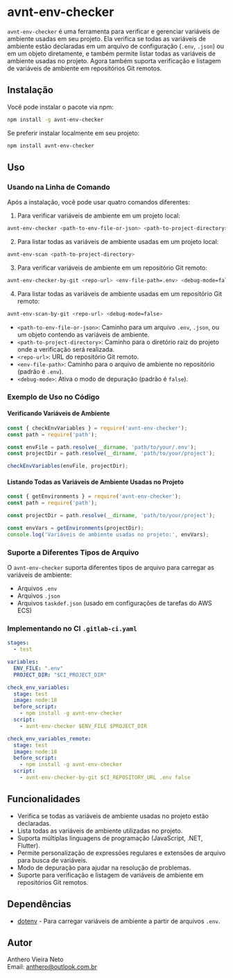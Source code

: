 # avnt-env-checker

`avnt-env-checker` é uma ferramenta para verificar e gerenciar variáveis de ambiente usadas em seu projeto. Ela verifica se todas as variáveis de ambiente estão declaradas em um arquivo de configuração (`.env`, `.json`) ou em um objeto diretamente, e também permite listar todas as variáveis de ambiente usadas no projeto. Agora também suporta verificação e listagem de variáveis de ambiente em repositórios Git remotos.

## Instalação

Você pode instalar o pacote via npm:

```bash
npm install -g avnt-env-checker
```

Se preferir instalar localmente em seu projeto:

```bash
npm install avnt-env-checker
```

## Uso

### Usando na Linha de Comando

Após a instalação, você pode usar quatro comandos diferentes:

1. Para verificar variáveis de ambiente em um projeto local:
```bash
avnt-env-checker <path-to-env-file-or-json> <path-to-project-directory>
```

2. Para listar todas as variáveis de ambiente usadas em um projeto local:
```bash
avnt-env-scan <path-to-project-directory>
```

3. Para verificar variáveis de ambiente em um repositório Git remoto:
```bash
avnt-env-checker-by-git <repo-url> <env-file-path=.env> <debug-mode=false>
```

4. Para listar todas as variáveis de ambiente usadas em um repositório Git remoto:
```bash
avnt-env-scan-by-git <repo-url> <debug-mode=false>
```

- `<path-to-env-file-or-json>`: Caminho para um arquivo `.env`, `.json`, ou um objeto contendo as variáveis de ambiente.
- `<path-to-project-directory>`: Caminho para o diretório raiz do projeto onde a verificação será realizada.
- `<repo-url>`: URL do repositório Git remoto.
- `<env-file-path>`: Caminho para o arquivo de ambiente no repositório (padrão é `.env`).
- `<debug-mode>`: Ativa o modo de depuração (padrão é `false`).

### Exemplo de Uso no Código

#### Verificando Variáveis de Ambiente

```javascript
const { checkEnvVariables } = require('avnt-env-checker');
const path = require('path');

const envFile = path.resolve(__dirname, 'path/to/your/.env');
const projectDir = path.resolve(__dirname, 'path/to/your/project');

checkEnvVariables(envFile, projectDir);
```

#### Listando Todas as Variáveis de Ambiente Usadas no Projeto

```javascript
const { getEnvironments } = require('avnt-env-checker');
const path = require('path');

const projectDir = path.resolve(__dirname, 'path/to/your/project');

const envVars = getEnvironments(projectDir);
console.log('Variáveis de ambiente usadas no projeto:', envVars);
```

### Suporte a Diferentes Tipos de Arquivo

O `avnt-env-checker` suporta diferentes tipos de arquivo para carregar as variáveis de ambiente:

- Arquivos `.env`
- Arquivos `.json`
- Arquivos `taskdef.json` (usado em configurações de tarefas do AWS ECS)

### Implementando no CI `.gitlab-ci.yaml`

```yaml
stages:
  - test

variables:
  ENV_FILE: ".env"
  PROJECT_DIR: "$CI_PROJECT_DIR"

check_env_variables:
  stage: test
  image: node:18
  before_script:
    - npm install -g avnt-env-checker
  script:
    - avnt-env-checker $ENV_FILE $PROJECT_DIR

check_env_variables_remote:
  stage: test
  image: node:18
  before_script:
    - npm install -g avnt-env-checker
  script:
    - avnt-env-checker-by-git $CI_REPOSITORY_URL .env false
```

## Funcionalidades

- Verifica se todas as variáveis de ambiente usadas no projeto estão declaradas.
- Lista todas as variáveis de ambiente utilizadas no projeto.
- Suporta múltiplas linguagens de programação (JavaScript, .NET, Flutter).
- Permite personalização de expressões regulares e extensões de arquivo para busca de variáveis.
- Modo de depuração para ajudar na resolução de problemas.
- Suporte para verificação e listagem de variáveis de ambiente em repositórios Git remotos.

## Dependências

- [dotenv](https://www.npmjs.com/package/dotenv) - Para carregar variáveis de ambiente a partir de arquivos `.env`.

## Autor

Anthero Vieira Neto  
Email: anthero@outlook.com.br